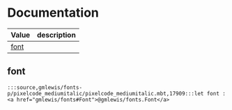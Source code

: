 # Documentation
|Value|description|
|---|---|
|[font](#font)||

## font

```moonbit
:::source,gmlewis/fonts-p/pixelcode_mediumitalic/pixelcode_mediumitalic.mbt,17909:::let font : <a href="gmlewis/fonts#Font">@gmlewis/fonts.Font</a>
```

